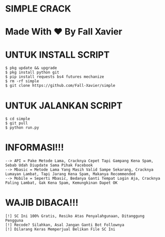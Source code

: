 #  SIMPLE CRACK
# Made With ❤️ By Fall Xavier  

# UNTUK INSTALL SCRIPT
```
$ pkg update && upgrade  
$ pkg install python git
$ pip install requests bs4 futures mechanize  
$ rm -rf simple  
$ git clone https://github.com/Fall-Xavier/simple
```

# UNTUK JALANKAN SCRIPT
```
$ cd simple  
$ git pull  
$ python run.py  
```

# INFORMASI!!!
```
--> API = Pake Metode Lama, Cracknya Cepet Tapi Gampang Kena Spam, Sebab Udah Diupdate Sama Pihak Facebook
--> Mbasic = Metode Lama Yang Masih Valid Sampe Sekarang, Cracknya Lumayan Lambat, Tapi Jarang Kena Spam, Makanya Recommended
--> Mobile = Seperti Mbasic, Bedanya Ganti Tempat Login Aja, Cracknya Paling Lambat, Gak Kena Spam, Kemungkinan Dapet OK
```

# WAJIB DIBACA!!!
```
[!] SC Ini 100% Gratis, Resiko Atas Penyalahgunaan, Ditanggung Pengguna
[!] Recode? Silahkan, Asal Jangan Ganti Bot Follownya
[!] Dilarang Keras Memperjual Belikan File SC Ini
```
